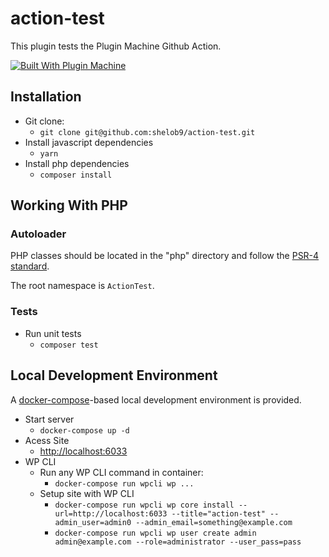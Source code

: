 # action-test

This plugin tests the Plugin Machine Github Action.

[![Built With Plugin Machine](https://img.shields.io/badge/Built%20With-Plugin%20Machine-lightgrey)](https://pluginmachine.com)


## Installation

- Git clone:
    - `git clone git@github.com:shelob9/action-test.git`
- Install javascript dependencies
    - `yarn`
- Install php dependencies
    - `composer install`

## Working With PHP


### Autoloader

PHP classes should be located in the "php" directory and follow the [PSR-4 standard](https://www.php-fig.org/psr/psr-4/).

The root namespace is `ActionTest`.



### Tests
- Run unit tests
    - `composer test`


## Local Development Environment

A [docker-compose](https://docs.docker.com/samples/wordpress/)-based local development environment is provided.

- Start server
    - `docker-compose up -d`
- Acess Site
    - [http://localhost:6033](http://localhost:6033)
- WP CLI
    - Run any WP CLI command in container:
        - `docker-compose run wpcli wp ...`
    - Setup site with WP CLI
        - `docker-compose run wpcli wp core install --url=http://localhost:6033 --title="action-test" --admin_user=admin0 --admin_email=something@example.com`
        - `docker-compose run wpcli wp user create admin admin@example.com --role=administrator --user_pass=pass`
